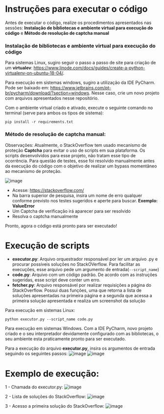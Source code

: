 # Instruções para executar o código

Antes de executar o código, realize os procedimentos apresentados nas sessões: **Instalação de bibliotecas e ambiente virtual para execução do código** e **Método de resolução de captcha manual**

### Instalação de bibliotecas e ambiente virtual para execução do código
Para sistemas Linux, sugiro seguir o passo a passo de site para criação de um **virtualev**: https://www.linode.com/docs/guides/create-a-python-virtualenv-on-ubuntu-18-04/.

Para execução em sistemas windows, sugiro a utilização da IDE PyCharm. Pode ser baixado em: https://www.jetbrains.com/pt-br/pycharm/download/?section=windows. Nesse caso, crie um novo projeto com arquivos apresentados nesse repositório.

Com o ambiente virtual criado e ativado, execute o seguinte comando no terminal (serve para ambos os tipos de sistema):

```console
pip install -r requirements.txt
```
### Método de resolução de captcha manual:
Observações: Atualmente, o StackOverflow tem usado mecanismo de proteção **Captcha** para evitar o uso de scripts em sua plataforma. Os scripts desenvolvidos para esse projeto, não tratam esse tipo de ocorrência. Para questão de testes, esse foi resolvido manualmente antes da execução do código com o objetivo de realizar um bypass momentâneo ao mecanismo de proteção.

![image](https://github.com/vininaka/stackoverflow_request/assets/66442324/b6985caf-a5f0-4b53-88fe-71142e6f336a)

* Acesse: https://stackoverflow.com/
* Na barra superior de pesquisa, insira um nome de erro qualquer conforme previsto nos testes sugeridos e aperte para buscar. **Exemplo: ValueError**
* Um Captcha de verificação irá aparecer para ser resolvido
* Resolva o captcha manualmente

 Pronto, agora o código está pronto para ser executado!

# Execução de scripts
* **executor.py**: Arquivo orquestrador responsável por ler um arquivo .py e procurar possíveis soluções no StackOVerflow. Para facilitar as execuções, esse arquivo pede um argumento de entrada(```--script_name```)
* **code.py**: Arquivo com um código padrão. De acordo com as instruções sugeridas, esse script deve conter um erro.
* **fetcher.py**: Arquivo responsável por realizar requisições a página do StackOverflow. Possui duas funções, uma que retorna a lista de soluções apresentadas na primeira página e a segunda que acessa a primeira solução apresentada e realiza um screenshot da solução

Para execução em sistemas Linux:
```console
python executor.py --script_name code.py
```
Para execução em sistemas Windows. Com a IDE PyCharm, novo projeto criado e o seu interpretador devidamente configurado com as bibliotecas, o seu ambiente esta praticamente pronto para ser executado.

Para a execução do arquivo **executor.py**, insira os argumentos de entrada seguindo os seguintes passos:
![image](https://github.com/vininaka/stackoverflow_request/assets/66442324/270ecf89-ec92-403b-8a9a-9a1086d1b729)
![image](https://github.com/vininaka/stackoverflow_request/assets/66442324/e4511f85-2137-4671-9e8c-a96932de7281)

# Exemplo de execução:
1 - Chamada do executor.py:
![image](https://github.com/vininaka/stackoverflow_request/assets/66442324/069cc903-bd2d-4497-b797-7f4f8ae875fb)

2 - Lista de soluções do StackOverflow:
![image](https://github.com/vininaka/stackoverflow_request/assets/66442324/dbd8161b-06bb-485b-934a-aa50cdf3a70d)

3 - Acesso a primeira solução do StackOverflow:
![image](https://github.com/vininaka/stackoverflow_request/assets/66442324/499bc030-a5ab-4fc4-8b4c-4c879339bd23)

